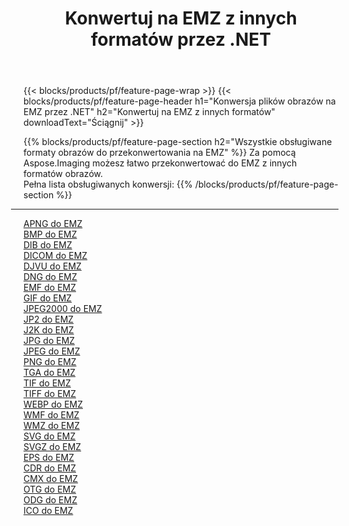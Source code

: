 ﻿---
title: Konwertuj na EMZ z innych formatów przez .NET 
weight: 3920
url: /pl/net/conversion/to/emz 
lang: pl
langdirlevel: 2
locales: zh-hans,ja,it,ru,de,es,fr,nl,id,lt,pl,pt,vi,tr,ko,zh-hant,ar,hi,th,sv,cs,uk,he
description: Za pomocą Aspose.Imaging możesz łatwo przekonwertować do EMZ z innych formatów
---

{{< blocks/products/pf/feature-page-wrap >}}
{{< blocks/products/pf/feature-page-header h1="Konwersja plików obrazów na EMZ przez .NET" h2="Konwertuj na EMZ z innych formatów" downloadText="Ściągnij" >}}


{{% blocks/products/pf/feature-page-section  h2="Wszystkie obsługiwane formaty obrazów do przekonwertowania na EMZ" %}}
Za pomocą Aspose.Imaging możesz łatwo przekonwertować do EMZ z innych formatów obrazów.
<br/>
Pełna lista obsługiwanych konwersji:
{{% /blocks/products/pf/feature-page-section %}}
<div class="container-fluid productfamilypage bg-gray">
    <div class="convertypes bg-gray agp-content section">
        <div class="container">
		<hr style="margin-left:-20px;"/>
		<div class="row other-converters">
		    <div class='col-md-2 other-converter remove-lp remove-rp'><a href="/imaging/pl/net/conversion/apng-to-emz" >APNG do EMZ</a></div>
<div class='col-md-2 other-converter remove-lp remove-rp'><a href="/imaging/pl/net/conversion/bmp-to-emz" >BMP do EMZ</a></div>
<div class='col-md-2 other-converter remove-lp remove-rp'><a href="/imaging/pl/net/conversion/dib-to-emz" >DIB do EMZ</a></div>
<div class='col-md-2 other-converter remove-lp remove-rp'><a href="/imaging/pl/net/conversion/dicom-to-emz" >DICOM do EMZ</a></div>
<div class='col-md-2 other-converter remove-lp remove-rp'><a href="/imaging/pl/net/conversion/djvu-to-emz" >DJVU do EMZ</a></div>
<div class='col-md-2 other-converter remove-lp remove-rp'><a href="/imaging/pl/net/conversion/dng-to-emz" >DNG do EMZ</a></div>
<div class='col-md-2 other-converter remove-lp remove-rp'><a href="/imaging/pl/net/conversion/emf-to-emz" >EMF do EMZ</a></div>
<div class='col-md-2 other-converter remove-lp remove-rp'><a href="/imaging/pl/net/conversion/gif-to-emz" >GIF do EMZ</a></div>
<div class='col-md-2 other-converter remove-lp remove-rp'><a href="/imaging/pl/net/conversion/jpeg2000-to-emz" >JPEG2000 do EMZ</a></div>
<div class='col-md-2 other-converter remove-lp remove-rp'><a href="/imaging/pl/net/conversion/jp2-to-emz" >JP2 do EMZ</a></div>
<div class='col-md-2 other-converter remove-lp remove-rp'><a href="/imaging/pl/net/conversion/j2k-to-emz" >J2K do EMZ</a></div>
<div class='col-md-2 other-converter remove-lp remove-rp'><a href="/imaging/pl/net/conversion/jpg-to-emz" >JPG do EMZ</a></div>
<div class='col-md-2 other-converter remove-lp remove-rp'><a href="/imaging/pl/net/conversion/jpeg-to-emz" >JPEG do EMZ</a></div>
<div class='col-md-2 other-converter remove-lp remove-rp'><a href="/imaging/pl/net/conversion/png-to-emz" >PNG do EMZ</a></div>
<div class='col-md-2 other-converter remove-lp remove-rp'><a href="/imaging/pl/net/conversion/tga-to-emz" >TGA do EMZ</a></div>
<div class='col-md-2 other-converter remove-lp remove-rp'><a href="/imaging/pl/net/conversion/tif-to-emz" >TIF do EMZ</a></div>
<div class='col-md-2 other-converter remove-lp remove-rp'><a href="/imaging/pl/net/conversion/tiff-to-emz" >TIFF do EMZ</a></div>
<div class='col-md-2 other-converter remove-lp remove-rp'><a href="/imaging/pl/net/conversion/webp-to-emz" >WEBP do EMZ</a></div>
<div class='col-md-2 other-converter remove-lp remove-rp'><a href="/imaging/pl/net/conversion/wmf-to-emz" >WMF do EMZ</a></div>
<div class='col-md-2 other-converter remove-lp remove-rp'><a href="/imaging/pl/net/conversion/wmz-to-emz" >WMZ do EMZ</a></div>
<div class='col-md-2 other-converter remove-lp remove-rp'><a href="/imaging/pl/net/conversion/svg-to-emz" >SVG do EMZ</a></div>
<div class='col-md-2 other-converter remove-lp remove-rp'><a href="/imaging/pl/net/conversion/svgz-to-emz" >SVGZ do EMZ</a></div>
<div class='col-md-2 other-converter remove-lp remove-rp'><a href="/imaging/pl/net/conversion/eps-to-emz" >EPS do EMZ</a></div>
<div class='col-md-2 other-converter remove-lp remove-rp'><a href="/imaging/pl/net/conversion/cdr-to-emz" >CDR do EMZ</a></div>
<div class='col-md-2 other-converter remove-lp remove-rp'><a href="/imaging/pl/net/conversion/cmx-to-emz" >CMX do EMZ</a></div>
<div class='col-md-2 other-converter remove-lp remove-rp'><a href="/imaging/pl/net/conversion/otg-to-emz" >OTG do EMZ</a></div>
<div class='col-md-2 other-converter remove-lp remove-rp'><a href="/imaging/pl/net/conversion/odg-to-emz" >ODG do EMZ</a></div>
<div class='col-md-2 other-converter remove-lp remove-rp'><a href="/imaging/pl/net/conversion/ico-to-emz" >ICO do EMZ</a></div>
                </div>
        </div>
    </div>
</div>
<br/>

